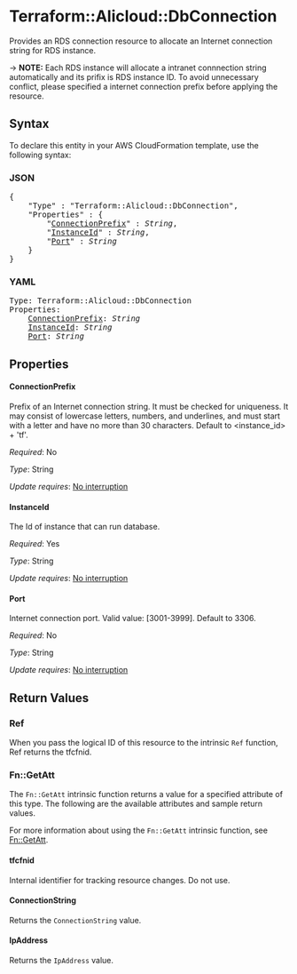 # Terraform::Alicloud::DbConnection

Provides an RDS connection resource to allocate an Internet connection string for RDS instance.

-> **NOTE:** Each RDS instance will allocate a intranet connnection string automatically and its prifix is RDS instance ID.
 To avoid unnecessary conflict, please specified a internet connection prefix before applying the resource.

## Syntax

To declare this entity in your AWS CloudFormation template, use the following syntax:

### JSON

<pre>
{
    "Type" : "Terraform::Alicloud::DbConnection",
    "Properties" : {
        "<a href="#connectionprefix" title="ConnectionPrefix">ConnectionPrefix</a>" : <i>String</i>,
        "<a href="#instanceid" title="InstanceId">InstanceId</a>" : <i>String</i>,
        "<a href="#port" title="Port">Port</a>" : <i>String</i>
    }
}
</pre>

### YAML

<pre>
Type: Terraform::Alicloud::DbConnection
Properties:
    <a href="#connectionprefix" title="ConnectionPrefix">ConnectionPrefix</a>: <i>String</i>
    <a href="#instanceid" title="InstanceId">InstanceId</a>: <i>String</i>
    <a href="#port" title="Port">Port</a>: <i>String</i>
</pre>

## Properties

#### ConnectionPrefix

Prefix of an Internet connection string. It must be checked for uniqueness. It may consist of lowercase letters, numbers, and underlines, and must start with a letter and have no more than 30 characters. Default to <instance_id> + 'tf'.

_Required_: No

_Type_: String

_Update requires_: [No interruption](https://docs.aws.amazon.com/AWSCloudFormation/latest/UserGuide/using-cfn-updating-stacks-update-behaviors.html#update-no-interrupt)

#### InstanceId

The Id of instance that can run database.

_Required_: Yes

_Type_: String

_Update requires_: [No interruption](https://docs.aws.amazon.com/AWSCloudFormation/latest/UserGuide/using-cfn-updating-stacks-update-behaviors.html#update-no-interrupt)

#### Port

Internet connection port. Valid value: [3001-3999]. Default to 3306.

_Required_: No

_Type_: String

_Update requires_: [No interruption](https://docs.aws.amazon.com/AWSCloudFormation/latest/UserGuide/using-cfn-updating-stacks-update-behaviors.html#update-no-interrupt)

## Return Values

### Ref

When you pass the logical ID of this resource to the intrinsic `Ref` function, Ref returns the tfcfnid.

### Fn::GetAtt

The `Fn::GetAtt` intrinsic function returns a value for a specified attribute of this type. The following are the available attributes and sample return values.

For more information about using the `Fn::GetAtt` intrinsic function, see [Fn::GetAtt](https://docs.aws.amazon.com/AWSCloudFormation/latest/UserGuide/intrinsic-function-reference-getatt.html).

#### tfcfnid

Internal identifier for tracking resource changes. Do not use.

#### ConnectionString

Returns the <code>ConnectionString</code> value.

#### IpAddress

Returns the <code>IpAddress</code> value.


